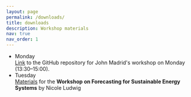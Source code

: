 ```yaml
---
layout: page
permalink: /downloads/
title: downloads
description: Workshop materials
nav: true
nav_order: 1
---
```


* Monday  
[Link](https://github.com/JohnMadrid/IICCSSS-workshop) to the GitHub repository for John Madrid's workshop on Monday (13:30–15:00).
* Tuesday   
[Materials](https://colab.research.google.com/drive/1mFE-UijB18O72RqQgjarryb7accvbRtJ?usp=sharing) for the **Workshop on Forecasting for Sustainable Energy Systems** by Nicole Ludwig
